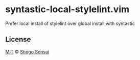 # syntastic-local-stylelint.vim

Prefer local install of stylelint over global install with syntastic

## License

[MIT](https://1000ch.mit-license.org) © [Shogo Sensui](https://github.com/1000ch)
